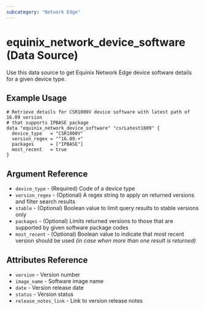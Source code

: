 ```yaml
---
subcategory: "Network Edge"
---
```


# equinix_network_device_software (Data Source)

Use this data source to get Equinix Network Edge device software details for a given
device type.

## Example Usage

```hcl
# Retrieve details for CSR1000V device software with latest path of 16.09 version
# that supports IPBASE package
data "equinix_network_device_software" "csrLatest1609" {
  device_type   = "CSR1000V"
  version_regex = "^16.09.+"
  packages      = ["IPBASE"]
  most_recent   = true
}
```

## Argument Reference

* `device_type` - (Required) Code of a device type
* `version_regex` - (Optional) A regex string to apply on returned versions
and filter search results
* `stable` - (Optional) Boolean value to limit query results to stable versions only
* `packages` - (Optional) Limits returned versions to those that are supported
by given software package codes
* `most_recent` - (Optional) Boolean value to indicate that most recent version
should be used *(in case when more than one result is returned)*

## Attributes Reference

* `version` - Version number
* `image_name` - Software image name
* `date` - Version release date
* `status` - Version status
* `release_notes_link` - Link to version release notes
